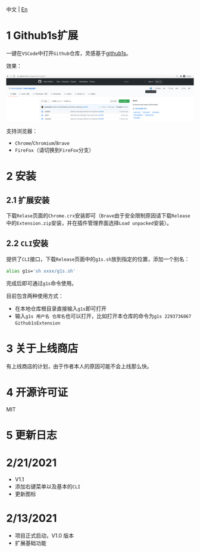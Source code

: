 中文 | [En](https://github.com/2293736867/Github1sExtension/blob/main/README_en.md)

# 1 Github1s扩展

一键在`VSCode`中打开`Github`仓库，灵感基于[github1s](https://github.com/conwnet/github1s)。

效果：

![](./image/image.png)

支持浏览器：

- `Chrome`/`Chromium`/`Brave`
- `FireFox`（请切换到`FireFox`分支）

# 2 安装

## 2.1 扩展安装

下载`Relase`页面的`Chrome.crx`安装即可（`Brave`由于安全限制原因请下载`Release`中的`Extension.zip`安装，并在插件管理界面选择`Load unpacked`安装）。

## 2.2 `CLI`安装

提供了`CLI`接口，下载`Release`页面中的`g1s.sh`放到指定的位置，添加一个别名：
```bash
alias g1s='sh xxxx/g1s.sh'
```
完成后即可通过`g1s`命令使用。

目前包含两种使用方式：

- 在本地仓库根目录直接输入`g1s`即可打开
- 输入`g1s 用户名 仓库名`也可以打开，比如打开本仓库的命令为`g1s 2293736867 Github1sExtension`

# 3 关于上线商店

有上线商店的计划，由于作者本人的原因可能不会上线那么快。

# 4 开源许可证

MIT

# 5 更新日志

# 2/21/2021

- V1.1
- 添加右键菜单以及基本的`CLI`
- 更新图标

# 2/13/2021

- 项目正式启动，V1.0 版本
- 扩展基础功能
